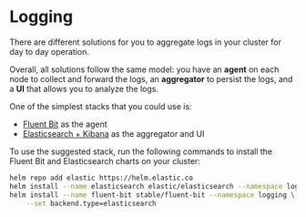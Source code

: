 # Logging

There are different solutions for you to aggregate logs in your cluster for day to day operation.

Overall, all solutions follow the same model: you have an **agent** on each node to collect and forward the logs, an **aggregator** to persist the logs, and a **UI** that allows you to analyze the logs.

One of the simplest stacks that you could use is:

-   [Fluent Bit](https://github.com/helm/charts/tree/master/stable/fluent-bit) as the agent
-   [Elasticsearch + Kibana](https://github.com/elastic/helm-charts/tree/master/elasticsearch) as the aggregator and UI

To use the suggested stack, run the following commands to install the Fluent Bit and Elasticsearch charts on your cluster:

```bash
helm repo add elastic https://helm.elastic.co
helm install --name elasticsearch elastic/elasticsearch --namespace logging
helm install --name fluent-bit stable/fluent-bit --namespace logging \
    --set backend.type=elasticsearch
```
